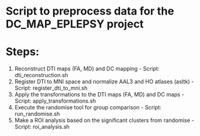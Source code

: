 # Script to preprocess data for the DC_MAP_EPLEPSY project

# Steps:

1. Reconstruct DTI maps (FA, MD) and DC mapping - Script: dti_reconstruction.sh
2. Register DTI to MNI space and normalize AAL3 and HO atlases (asltk) - Script: register_dti_to_mni.sh
3. Apply the transformations to the DTI maps (FA, MD) and DC maps - Script: apply_transformations.sh
4. Execute the randomise tool for group comparison - Script: run_randomise.sh
5. Make a ROI analysis based on the significant clusters from randomise - Script: roi_analysis.sh